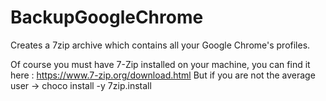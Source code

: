 # BackupGoogleChrome
Creates a 7zip archive which contains all your Google Chrome's profiles.

Of course you must have 7-Zip installed on your machine, you can find it here : https://www.7-zip.org/download.html
But if you are not the average user -> choco install -y 7zip.install
